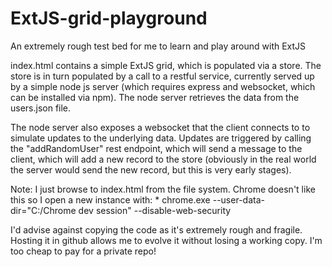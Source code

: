 # ExtJS-grid-playground
An extremely rough test bed for me to learn and play around with ExtJS

index.html contains a simple ExtJS grid, which is populated via a store. The store is in turn populated by a call to a restful service, currently served up by a simple node js server (which requires express and websocket, which can be installed via npm). The node server retrieves the data from the users.json file.

The node server also exposes a websocket that the client connects to to simulate updates to the underlying data. Updates are triggered by calling the "addRandomUser" rest endpoint, which will send a message to the client, which will add a new record to the store (obviously in the real world the server would send the new record, but this is very early stages).

Note: I just browse to index.html from the file system. Chrome doesn't like this so I open a new instance with:
    * chrome.exe --user-data-dir="C:/Chrome dev session" --disable-web-security
    
I'd advise against copying the code as it's extremely rough and fragile. Hosting it in github allows me to evolve it without losing a working copy. I'm too cheap to pay for a private repo!
